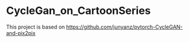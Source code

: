 # CycleGan_on_CartoonSeries
This project is based on https://github.com/junyanz/pytorch-CycleGAN-and-pix2pix
